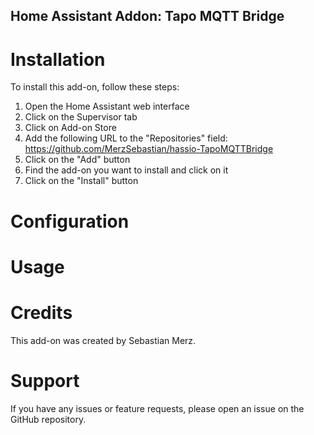 ## Home Assistant Addon: Tapo MQTT Bridge

# Installation
To install this add-on, follow these steps:
1. Open the Home Assistant web interface
2. Click on the Supervisor tab
3. Click on Add-on Store
4. Add the following URL to the "Repositories" field: https://github.com/MerzSebastian/hassio-TapoMQTTBridge
5. Click on the "Add" button
6. Find the add-on you want to install and click on it
7. Click on the "Install" button

# Configuration


# Usage


# Credits
This add-on was created by Sebastian Merz.

# Support
If you have any issues or feature requests, please open an issue on the GitHub repository.


